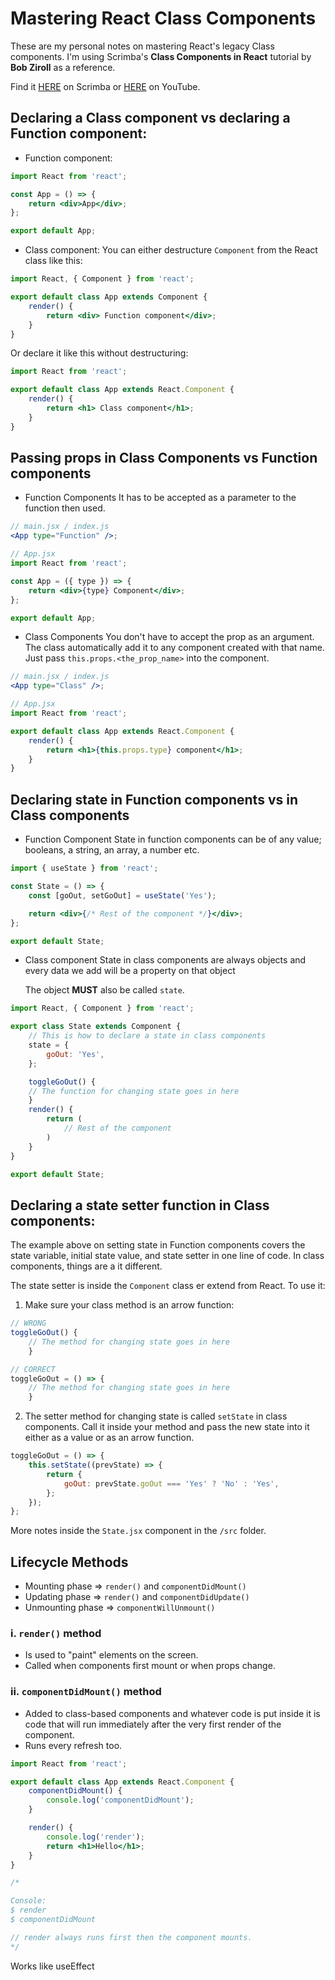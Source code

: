 # Mastering React Class Components

These are my personal notes on mastering React's legacy Class components.
I'm using Scrimba's **Class Components in React** tutorial by **Bob Ziroll** as a reference.

Find it [HERE](https://scrimba.com/learn/classcomponents/) on Scrimba or [HERE](https://www.youtube.com/playlist?list=PLqYFXd9GTRVUE1mKTvVAPqtVzLbRTnm_L) on YouTube.

## Declaring a Class component vs declaring a Function component:

- Function component:

```jsx
import React from 'react';

const App = () => {
	return <div>App</div>;
};

export default App;
```

- Class component:
  You can either destructure `Component` from the React class like this:

```jsx
import React, { Component } from 'react';

export default class App extends Component {
	render() {
		return <div> Function component</div>;
	}
}
```

Or declare it like this without destructuring:

```jsx
import React from 'react';

export default class App extends React.Component {
	render() {
		return <h1> Class component</h1>;
	}
}
```

## Passing props in Class Components vs Function components

- Function Components
  It has to be accepted as a parameter to the function then used.

```jsx
// main.jsx / index.js
<App type="Function" />;

// App.jsx
import React from 'react';

const App = ({ type }) => {
	return <div>{type} Component</div>;
};

export default App;
```

- Class Components
  You don't have to accept the prop as an argument. The class automatically add it to any component created with that name. Just pass `this.props.<the_prop_name>` into the component.

```jsx
// main.jsx / index.js
<App type="Class" />;

// App.jsx
import React from 'react';

export default class App extends React.Component {
	render() {
		return <h1>{this.props.type} component</h1>;
	}
}
```

## Declaring state in Function components vs in Class components

- Function Component
  State in function components can be of any value; booleans, a string, an array, a number etc.

```jsx
import { useState } from 'react';

const State = () => {
	const [goOut, setGoOut] = useState('Yes');

	return <div>{/* Rest of the component */}</div>;
};

export default State;
```

- Class component
  State in class components are always objects and every data we add will be a property on that object

  The object **MUST** also be called `state`.

```jsx
import React, { Component } from 'react';

export class State extends Component {
	// This is how to declare a state in class components
	state = {
		goOut: 'Yes',
	};

	toggleGoOut() {
	// The function for changing state goes in here
	}
	render() {
		return (
			// Rest of the component
		)
	}
}

export default State;
```

## Declaring a state setter function in Class components:

The example above on setting state in Function components covers the state variable, initial state value, and state setter in one line of code. In class components, things are a it different.

The state setter is inside the `Component` class er extend from React.
To use it:

1. Make sure your class method is an arrow function:

```jsx
// WRONG
toggleGoOut() {
	// The method for changing state goes in here
	}

// CORRECT
toggleGoOut = () => {
	// The method for changing state goes in here
	}

```

2. The setter method for changing state is called `setState` in class components. Call it inside your method and pass the new state into it either as a value or as an arrow function.

```jsx
toggleGoOut = () => {
	this.setState((prevState) => {
		return {
			goOut: prevState.goOut === 'Yes' ? 'No' : 'Yes',
		};
	});
};
```

More notes inside the `State.jsx` component in the `/src` folder.

## Lifecycle Methods

- Mounting phase => `render()` and `componentDidMount()`
- Updating phase => `render()` and `componentDidUpdate()`
- Unmounting phase => `componentWillUnmount()`

### i. `render()` method

- Is used to "paint" elements on the screen.
- Called when components first mount or when props change.

### ii. `componentDidMount()` method

- Added to class-based components and whatever code is put inside it is code that will run immediately after the very first render of the component.
- Runs every refresh too.

```jsx
import React from 'react';

export default class App extends React.Component {
	componentDidMount() {
		console.log('componentDidMount');
	}

	render() {
		console.log('render');
		return <h1>Hello</h1>;
	}
}

/*

Console:
$ render
$ componentDidMount

// render always runs first then the component mounts.
*/
```

Works like useEffect
